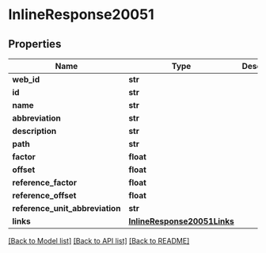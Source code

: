 # InlineResponse20051

## Properties
Name | Type | Description | Notes
------------ | ------------- | ------------- | -------------
**web_id** | **str** |  | [optional] 
**id** | **str** |  | [optional] 
**name** | **str** |  | [optional] 
**abbreviation** | **str** |  | [optional] 
**description** | **str** |  | [optional] 
**path** | **str** |  | [optional] 
**factor** | **float** |  | [optional] 
**offset** | **float** |  | [optional] 
**reference_factor** | **float** |  | [optional] 
**reference_offset** | **float** |  | [optional] 
**reference_unit_abbreviation** | **str** |  | [optional] 
**links** | [**InlineResponse20051Links**](InlineResponse20051Links.md) |  | [optional] 

[[Back to Model list]](../README.md#documentation-for-models) [[Back to API list]](../README.md#documentation-for-api-endpoints) [[Back to README]](../README.md)


